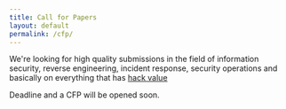 ```yaml
---
title: Call for Papers
layout: default
permalink: /cfp/
---
```

We're looking for high quality submissions in the field of information security, reverse engineering, incident response, security operations and basically on everything that has [hack value](https://en.wikipedia.org/wiki/Hacker_(programmer_subculture))

Deadline and a CFP will be opened soon.

